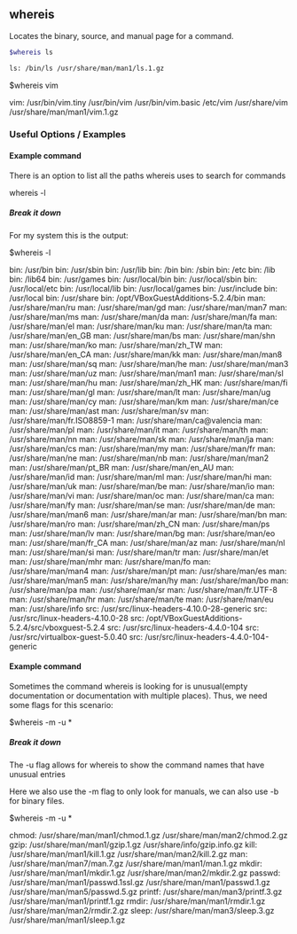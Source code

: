 ---
---

whereis
--
Locates the binary, source, and manual page for a command.
<!-- one line explanation would go here -->

<!-- minimal example -->
~~~ bash
$whereis ls

ls: /bin/ls /usr/share/man/man1/ls.1.gz
~~~
$whereis vim

vim: /usr/bin/vim.tiny /usr/bin/vim /usr/bin/vim.basic /etc/vim /usr/share/vim /usr/share/man/man1/vim.1.gz
<!--more-->

### Useful Options / Examples

#### Example command
There is an option to list all the paths whereis uses to search for commands

whereis -l


##### Break it down
For my system this is the output:

$whereis -l

bin: /usr/bin
bin: /usr/sbin
bin: /usr/lib
bin: /bin
bin: /sbin
bin: /etc
bin: /lib
bin: /lib64
bin: /usr/games
bin: /usr/local/bin
bin: /usr/local/sbin
bin: /usr/local/etc
bin: /usr/local/lib
bin: /usr/local/games
bin: /usr/include
bin: /usr/local
bin: /usr/share
bin: /opt/VBoxGuestAdditions-5.2.4/bin
man: /usr/share/man/ru
man: /usr/share/man/gd
man: /usr/share/man/man7
man: /usr/share/man/ms
man: /usr/share/man/da
man: /usr/share/man/fa
man: /usr/share/man/el
man: /usr/share/man/ku
man: /usr/share/man/ta
man: /usr/share/man/en_GB
man: /usr/share/man/bs
man: /usr/share/man/shn
man: /usr/share/man/ko
man: /usr/share/man/zh_TW
man: /usr/share/man/en_CA
man: /usr/share/man/kk
man: /usr/share/man/man8
man: /usr/share/man/sq
man: /usr/share/man/he
man: /usr/share/man/man3
man: /usr/share/man/uz
man: /usr/share/man/man1
man: /usr/share/man/sl
man: /usr/share/man/hu
man: /usr/share/man/zh_HK
man: /usr/share/man/fi
man: /usr/share/man/gl
man: /usr/share/man/lt
man: /usr/share/man/ug
man: /usr/share/man/cy
man: /usr/share/man/km
man: /usr/share/man/ce
man: /usr/share/man/ast
man: /usr/share/man/sv
man: /usr/share/man/fr.ISO8859-1
man: /usr/share/man/ca@valencia
man: /usr/share/man/pl
man: /usr/share/man/it
man: /usr/share/man/th
man: /usr/share/man/nn
man: /usr/share/man/sk
man: /usr/share/man/ja
man: /usr/share/man/cs
man: /usr/share/man/my
man: /usr/share/man/fr
man: /usr/share/man/ne
man: /usr/share/man/nb
man: /usr/share/man/man2
man: /usr/share/man/pt_BR
man: /usr/share/man/en_AU
man: /usr/share/man/id
man: /usr/share/man/ml
man: /usr/share/man/hi
man: /usr/share/man/uk
man: /usr/share/man/be
man: /usr/share/man/io
man: /usr/share/man/vi
man: /usr/share/man/oc
man: /usr/share/man/ca
man: /usr/share/man/fy
man: /usr/share/man/se
man: /usr/share/man/de
man: /usr/share/man/man6
man: /usr/share/man/ar
man: /usr/share/man/bn
man: /usr/share/man/ro
man: /usr/share/man/zh_CN
man: /usr/share/man/ps
man: /usr/share/man/lv
man: /usr/share/man/bg
man: /usr/share/man/eo
man: /usr/share/man/fr_CA
man: /usr/share/man/az
man: /usr/share/man/nl
man: /usr/share/man/si
man: /usr/share/man/tr
man: /usr/share/man/et
man: /usr/share/man/mhr
man: /usr/share/man/fo
man: /usr/share/man/man4
man: /usr/share/man/pt
man: /usr/share/man/es
man: /usr/share/man/man5
man: /usr/share/man/hy
man: /usr/share/man/bo
man: /usr/share/man/pa
man: /usr/share/man/sr
man: /usr/share/man/fr.UTF-8
man: /usr/share/man/hr
man: /usr/share/man/te
man: /usr/share/man/eu
man: /usr/share/info
src: /usr/src/linux-headers-4.10.0-28-generic
src: /usr/src/linux-headers-4.10.0-28
src: /opt/VBoxGuestAdditions-5.2.4/src/vboxguest-5.2.4
src: /usr/src/linux-headers-4.4.0-104
src: /usr/src/virtualbox-guest-5.0.40
src: /usr/src/linux-headers-4.4.0-104-generic


#### Example command
Sometimes the command whereis is looking for is unusual(empty documentation or documentation with multiple places).
Thus, we need some flags for this scenario:

$whereis -m -u *
 
##### Break it down
The -u flag allows for whereis to show the command names that have unusual entries

Here we also use the -m flag to only look for manuals, we can also use -b for binary files.

$whereis -m -u *

chmod: /usr/share/man/man1/chmod.1.gz /usr/share/man/man2/chmod.2.gz
gzip: /usr/share/man/man1/gzip.1.gz /usr/share/info/gzip.info.gz
kill: /usr/share/man/man1/kill.1.gz /usr/share/man/man2/kill.2.gz
man: /usr/share/man/man7/man.7.gz /usr/share/man/man1/man.1.gz
mkdir: /usr/share/man/man1/mkdir.1.gz /usr/share/man/man2/mkdir.2.gz
passwd: /usr/share/man/man1/passwd.1ssl.gz /usr/share/man/man1/passwd.1.gz /usr/share/man/man5/passwd.5.gz
printf: /usr/share/man/man3/printf.3.gz /usr/share/man/man1/printf.1.gz
rmdir: /usr/share/man/man1/rmdir.1.gz /usr/share/man/man2/rmdir.2.gz
sleep: /usr/share/man/man3/sleep.3.gz /usr/share/man/man1/sleep.1.gz

